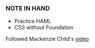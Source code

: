 ### NOTE IN HAND
* Practice HAML
* CSS without Foundation

Followed Mackenzie Child's [video](https://www.youtube.com/watch?v=bDbPiaVl2g4)
